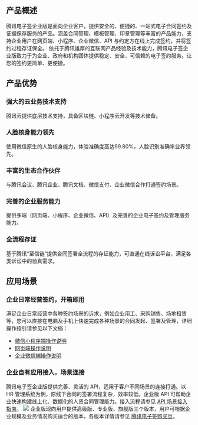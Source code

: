 ## 产品概述
腾讯电子签企业版是面向企业客户，提供安全的、便捷的、一站式电子合同签约及证据保存服务的产品。涵盖合同管理、模板管理、印章管理等丰富的产品能力，支持企业用户在网页端、小程序、企业微信、API 与约定方在线上完成签约，并将签约过程存证保全。
依托于腾讯雄厚的互联网产品经验及技术能力，腾讯电子签企业版致力于为企业、政府和机构团体提供稳定、安全、可信赖的电子签约服务。让您的签约更简单、更便捷。

## 产品优势
### 强大的云业务技术支持
腾讯云提供底层技术支持，具备区块链、小程序云开发等技术储备。
### 人脸核身能力领先
使用微信原生的人脸核身能力，体验准确度高达99.80%，人脸识别准确率业界领先。
### 丰富的生态合作伙伴
与腾讯会议、腾讯企业、腾讯文档、微信支付、企业微信合作打通签约场景。
### 完善的企业服务能力
提供多端（网页端、小程序、企业微信、API）及完善的企业电子签约及管理服务能力。
### 全流程存证
基于腾讯“至信链”提供合同签署全流程的存证能力，可直通在线诉讼平台，满足各类诉讼中的验真需求。

## 应用场景
### 企业日常经营签约，开箱即用
满足企业日常经营中各种签约场景的诉求，例如企业用工、采购销售、场地租赁等，您可以直接在电脑及手机上快速完成各种场景的合同发起、签署及管理，详细操作指引请参见以下文档：
- [微信小程序端操作说明](https://cloud.tencent.com/document/product/1323/59450)
- [网页端操作说明](https://cloud.tencent.com/document/product/1323/61354)
- [企业微信端操作说明](https://cloud.tencent.com/document/product/1323/77530)


### 企业自有应用接入，场景连接
腾讯电子签企业版提供完善、灵活的 API，适用于客户不同场景的连接打通。以 HR 管理系统为例，原线下合同的签署流程复杂，效率较低。企业版 API 可帮助企业快速构建线上化、数据化的人资合同管理能力。接入流程请参见 [API 场景接入指南](https://cloud.tencent.com/document/product/1323/78316)。
![](https://qcloudimg.tencent-cloud.cn/raw/589ffab85fdc0fe37e5c5940f8ede245.png)
企业版现向用户提供高级版、专业版、旗舰版三个版本，用户可根据企业规模及业务情况购买适合的版本，各版本详情请参见 [腾讯电子签购买页](https://qian.tencent.com/#/pricing)。
